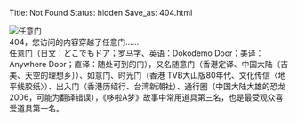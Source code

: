 Title: Not Found
Status: hidden
Save_as: 404.html

<img src="/static/img/dokodemo.webp" alt="任意门" class="is-centered">


<div class="m-7"> 404，您访问的内容穿越了任意门...... </div>

<div class="is-color-grey is-size-7">任意门（日文：どこでもドア；罗马字、英语：Dokodemo Door；美译：Anywhere 
Door；直译：随处可到的门），又名随意门（香港定译、中国大陆〔吉美、天空的理想乡〕）、如意门、时光门（香港 TVB大山版80年代、文化传信〈地平线胶纸〉）、出入门（香港历绍行、台湾新潮社）、通行圈（中国大陆大雄的恐龙2006，可能为翻译错误），《哆啦A梦》故事中常用道具第三名，也是最受观众喜爱道具第一名。</div>
